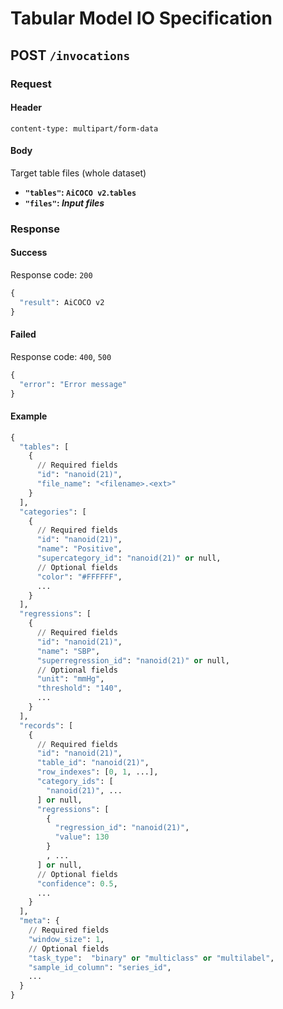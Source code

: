 # Tabular Model IO Specification

## POST `/invocations`

### Request

#### Header

```
content-type: multipart/form-data
```

#### Body

Target table files (whole dataset)

- **`"tables"`: `AiCOCO v2`.`tables`**
- **`"files"`: _Input files_**

### Response

#### Success

Response code: `200`

```python
{
  "result": AiCOCO v2
}
```

#### Failed

Response code: `400`, `500`

```python
{
  "error": "Error message"
}
```

#### Example

```python
{
  "tables": [
    {
      // Required fields
      "id": "nanoid(21)",
      "file_name": "<filename>.<ext>"
    }
  ],
  "categories": [
    {
      // Required fields
      "id": "nanoid(21)",
      "name": "Positive",
      "supercategory_id": "nanoid(21)" or null,
      // Optional fields
      "color": "#FFFFFF",
      ...
    }
  ],
  "regressions": [
    {
      // Required fields
      "id": "nanoid(21)",
      "name": "SBP",
      "superregression_id": "nanoid(21)" or null,
      // Optional fields
      "unit": "mmHg",
      "threshold": "140",
      ...
    }
  ],
  "records": [
    {
      // Required fields
      "id": "nanoid(21)",
      "table_id": "nanoid(21)",
      "row_indexes": [0, 1, ...],
      "category_ids": [
        "nanoid(21)", ...
      ] or null,
      "regressions": [
        {
          "regression_id": "nanoid(21)",
          "value": 130
        }
        , ...
      ] or null,
      // Optional fields
      "confidence": 0.5,
      ...
    }
  ],
  "meta": {
    // Required fields
    "window_size": 1,
    // Optional fields
    "task_type":  "binary" or "multiclass" or "multilabel",
    "sample_id_column": "series_id",
    ...
  }
}
```
